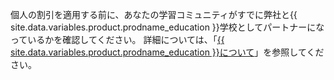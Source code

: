 個人の割引を適用する前に、あなたの学習コミュニティがすでに弊社と{{ site.data.variables.product.prodname_education }}学校としてパートナーになっているかを確認してください。 詳細については、「[{{ site.data.variables.product.prodname_education }}について](https://education.github.com/partners/schools)」を参照してください。
